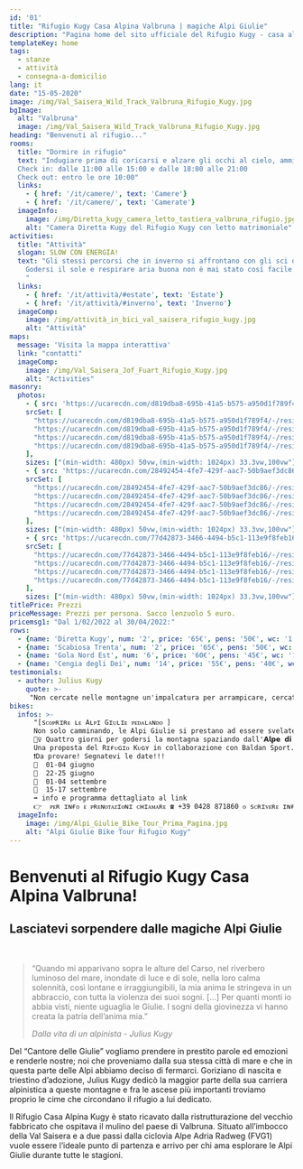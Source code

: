 ```yaml
---
id: '01'
title: "Rifugio Kugy Casa Alpina Valbruna | magiche Alpi Giulie"
description: "Pagina home del sito ufficiale del Rifugio Kugy - casa alpina - Valbruna (UD) situato nelle magiche Alpi Giulie"
templateKey: home
tags:
  - stanze
  - attività
  - consegna-a-domicilio
lang: it
date: "15-05-2020"
image: /img/Val_Saisera_Wild_Track_Valbruna_Rifugio_Kugy.jpg
bgImage:
  alt: "Valbruna"
  image: /img/Val_Saisera_Wild_Track_Valbruna_Rifugio_Kugy.jpg
heading: "Benvenuti al rifugio..."
rooms:
  title: "Dormire in rifugio"
  text: "Indugiare prima di coricarsi e alzare gli occhi al cielo, ammirare tutte le stelle invisibili dalla città, addormentarsi nel silenzio calmante di un piccolo paese di montagna, risvegliarsi e ricordare che ad aspettarvi lì fuori ci sono la bellezza dei prati fioriti in estate e il candore delle cime innevate durante l’inverno. Questi sono solo alcuni dei motivi che rendono il Rifugio Kugy un luogo speciale dove pernottare. Caratteristica delle nostre stanze è la semplicità. L’assenza di televisori e musica in sottofondo è una nostra scelta consapevole che vi consentirà di ritrovare il piacere del silenzio e il calore dello stare in compagnia.
  Check in: dalle 11:00 alle 15:00 e dalle 18:00 alle 21:00
  Check out: entro le ore 10:00"
  links:
    - { href: '/it/camere/', text: 'Camere'}
    - { href: '/it/camere/', text: 'Camerate'}
  imageInfo:
    image: /img/Diretta_kugy_camera_letto_tastiera_valbruna_rifugio.jpg
    alt: "Camera Diretta Kugy del Rifugio Kugy con letto matrimoniale"
activities:
  title: "Attività"
  slogan: SLOW CON ENERGIA!
  text: "Gli stessi percorsi che in inverno si affrontano con gli sci o con le ciaspole, in estate si trasformano in sentieri perfetti per il trekking, il nordic walking o la mountain bike.
    Godersi il sole e respirare aria buona non è mai stato così facile.
    "
  links:
    - { href: '/it/attività/#estate', text: 'Estate'}
    - { href: '/it/attività/#inverno', text: 'Inverno'}
  imageComp:
    image: /img/attività_in_bici_val_saisera_rifugio_kugy.jpg
    alt: "Attività"
maps:
  message: 'Visita la mappa interattiva'
  link: "contatti"
  imageComp:
    image: /img/Val_Saisera_Jof_Fuart_Rifugio_Kugy.jpg
    alt: "Activities"
masonry:
  photos:
    - { src: 'https://ucarecdn.com/d819dba8-695b-41a5-b575-a950d1f789f4/camerata_Rifugio_Kugy.jpg',
    srcSet: [
      "https://ucarecdn.com/d819dba8-695b-41a5-b575-a950d1f789f4/-/resize/500x/ 500w",
      "https://ucarecdn.com/d819dba8-695b-41a5-b575-a950d1f789f4/-/resize/800x/ 800w",
      "https://ucarecdn.com/d819dba8-695b-41a5-b575-a950d1f789f4/-/resize/1024x/ 1024w",
      "https://ucarecdn.com/d819dba8-695b-41a5-b575-a950d1f789f4/-/resize/1200x/ 1200w"
    ],
    sizes: ["(min-width: 480px) 50vw,(min-width: 1024px) 33.3vw,100vw"], width: 4, height: 3, link: '/it/camere/#bigrooms', alt: 'camerata', title: 'La camerata' }
    - { src: 'https://ucarecdn.com/28492454-4fe7-429f-aac7-50b9aef3dc86/camera_6_persone_Rifugio_Kugy.jpg',
    srcSet: [
      "https://ucarecdn.com/28492454-4fe7-429f-aac7-50b9aef3dc86/-/resize/500x/ 500w",
      "https://ucarecdn.com/28492454-4fe7-429f-aac7-50b9aef3dc86/-/resize/800x/ 800w",
      "https://ucarecdn.com/28492454-4fe7-429f-aac7-50b9aef3dc86/-/resize/1024x/ 1024w",
      "https://ucarecdn.com/28492454-4fe7-429f-aac7-50b9aef3dc86/-/resize/1200x/ 1200w"
    ],
    sizes: ["(min-width: 480px) 50vw,(min-width: 1024px) 33.3vw,100vw"], width: 4, height: 3, link: '/it/camere/#rooms', alt: 'Camera 6 persone', title: 'Camera 6 persone' }
    - { src: 'https://ucarecdn.com/77d42873-3466-4494-b5c1-113e9f8feb16/Diretta_kugy_camera_armadio_legno_valbruna_rifugio_up.jpg',
    srcSet: [
      "https://ucarecdn.com/77d42873-3466-4494-b5c1-113e9f8feb16/-/resize/500x/ 500w",
      "https://ucarecdn.com/77d42873-3466-4494-b5c1-113e9f8feb16/-/resize/800x/ 800w",
      "https://ucarecdn.com/77d42873-3466-4494-b5c1-113e9f8feb16/-/resize/1024x/ 1024w",
      "https://ucarecdn.com/77d42873-3466-4494-b5c1-113e9f8feb16/-/resize/1200x/ 1200w"
    ],
    sizes: ["(min-width: 480px) 50vw,(min-width: 1024px) 33.3vw,100vw"], width: 4, height: 3, link: '/it/camere/#rooms', alt: 'Camera 2 persone', title: 'Camera 2 persone' }
titlePrice: Prezzi
priceMessage: Prezzi per persona. Sacco lenzuolo 5 euro.
pricemsg1: "Dal 1/02/2022 al 30/04/2022:"
rows:
  - {name: 'Diretta Kugy', num: '2', price: '65€', pens: '50€', wc: '1', type: 'Matrimoniale (con biancheria inclusa)'}
  - {name: 'Scabiosa Trenta', num: '2', price: '65€', pens: '50€', wc: '1', type: 'Matrimoniale (con biancheria inclusa)'}
  - {name: 'Gola Nord Est', num: '6', price: '60€', pens: '45€', wc: '1', type: 'Castello (obbligatorio sacco lenzuolo)'}
  - {name: 'Cengia degli Dei', num: '14', price: '55€', pens: '40€', wc: '4', type: 'Castello (obbligatorio sacco lenzuolo)'}
testimonials:
  - author: Julius Kugy
    quote: >-
     "Non cercate nelle montagne un'impalcatura per arrampicare, cercate la loro anima."
bikes:
  infos: >-
      "[sᴄᴏᴘʀɪʀᴇ ʟᴇ Aʟᴘɪ Gɪᴜʟɪᴇ ᴘᴇᴅᴀʟᴀɴᴅᴏ ]
      Non solo camminando, le Alpi Giulie si prestano ad essere svelate anche pedalando... ma senza ammazzarsi di fatica! 😉
      🚵‍♀️ Quattro giorni per godersi la montagna spaziando dall'𝗔𝗹𝗽𝗲 𝗱𝗶 𝗨𝗴𝗼𝘃𝗶𝘇𝘇𝗮 ai 𝗟𝗮𝗴𝗵𝗶 𝗱𝗶 𝗙𝘂𝘀𝗶𝗻𝗲, passando per il 𝗥𝗶𝗳𝘂𝗴𝗶𝗼 𝗚𝗿𝗲𝗴𝗼 e 𝗦𝗲𝗹𝗹𝗮 𝗦𝗼𝗺𝗽𝗱𝗼𝗴𝗻𝗮 in  𝘁𝗿𝗲 𝗲𝘀𝗰𝘂𝗿𝘀𝗶𝗼𝗻𝗶 con 𝗲𝗯𝗶𝗸𝗲 da effettuarsi a inizio e a fine stagione accompagnati da una guida. 🚵‍♂️
      Una proposta del Rɪғᴜɢɪᴏ Kᴜɢʏ in collaborazione con Baldan Sport.
      ❗️Da provare! Segnatevi le date!!!
      📌  01-04 giugno
      📌  22-25 giugno
      📌  01-04 settembre
      📌  15-17 settembre
      ➡️ info e programma dettagliato al link
      👉  ᴘᴇʀ ɪɴғᴏ ᴇ ᴘʀᴇɴᴏᴛᴀᴢɪᴏɴɪ ᴄʜɪᴀᴍᴀʀᴇ ☎️ +39 0428 871860 ᴏ sᴄʀɪᴠᴇʀᴇ ɪɴғᴏ@ʀɪғᴜɢɪᴏᴋᴜɢʏ.ᴄᴏᴍ"
  imageInfo: 
    image: /img/Alpi_Giulie_Bike_Tour_Prima_Pagina.jpg
    alt: "Alpi Giulie Bike Tour Rifugio Kugy"
---
```


# Benvenuti al Rifugio Kugy Casa Alpina Valbruna!
## Lasciatevi sorpendere dalle magiche Alpi Giulie
<br>
<blockquote style="color: gray">
<p>“Quando mi apparivano sopra le alture del Carso, nel riverbero luminoso del mare, inondate di luce e di sole, nella loro calma solennità, così lontane e irraggiungibili, la mia anima le stringeva in un abbraccio, con tutta la violenza dei suoi sogni. [...] Per quanti monti io abbia visti, niente uguaglia le Giulie. I sogni della giovinezza vi hanno creata la patria dell’anima mia.”</p><cite>Dalla vita di un alpinista - Julius Kugy</cite>
</blockquote>

Del “Cantore delle Giulie” vogliamo prendere in prestito parole ed emozioni e renderle nostre; noi che proveniamo dalla sua stessa città di mare e che in questa parte delle Alpi abbiamo deciso di fermarci.
Goriziano di nascita e triestino d’adozione, Julius Kugy dedicò la maggior parte della sua carriera alpinistica a queste montagne e fra le ascese più importanti troviamo proprio le cime che circondano il rifugio a lui dedicato.

Il Rifugio Casa Alpina Kugy è stato ricavato dalla ristrutturazione del vecchio fabbricato che ospitava il mulino del paese di Valbruna. Situato all’imbocco della Val Saisera e a due passi dalla ciclovia Alpe Adria Radweg (FVG1) vuole essere l’ideale punto di partenza e arrivo per chi ama esplorare le Alpi Giulie durante tutte le stagioni.
